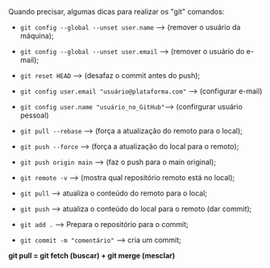 Quando precisar, algumas dicas para realizar os "git" comandos:

* `git config --global --unset user.name` --> (remover o usuário da máquina);
* `git config --global --unset user.email` --> (remover o usuário do e-mail);

* `git reset HEAD` --> (desafaz o commit antes do push);

* `git config user.email "usuário@plataforma.com"` --> (configurar e-mail)
* `git config user.name "usuário_no_GitHub"`--> (confirgurar usuário pessoal)

* `git pull --rebase` --> (força a atualização do remoto para o local);
* `git push --force` --> (força a atualização do local para o remoto);

* `git push origin main` --> (faz o push para o main original);

* `git remote -v` --> (mostra qual repositório remoto está no local);

* `git pull` --> atualiza o conteúdo do remoto para o local;
* `git push` --> atualiza o conteúdo do local para o remoto (dar commit);
* `git add .` --> Prepara o repositório para o commit;
* `git commit -m "comentário"` --> cria um commit;

**git pull = git fetch (buscar) + git merge (mesclar)**
